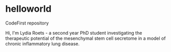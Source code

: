 # helloworld
CodeFirst repository

Hi, I'm Lydia Roets - a second year PhD student investigating the therapeutic potential of the mesenchymal stem cell secretome in a model of chronic inflammatory lung disease.
